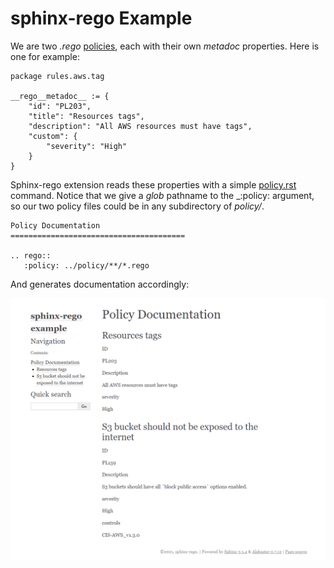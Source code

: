 sphinx-rego Example
===================

We are two _.rego_ [policies](/example/policy), each with their own _metadoc_ properties. Here is one for example:

```rego
package rules.aws.tag

__rego__metadoc__ := {
    "id": "PL203",
    "title": "Resources tags",
    "description": "All AWS resources must have tags",
    "custom": {
        "severity": "High"
    }
}
```

Sphinx-rego extension reads these properties with a simple [policy.rst](/example/docs/policy.rst) command.
Notice that we give a _glob_ pathname to the _:policy: argument, so our two policy files could be in any subdirectory of _policy/_.

```
Policy Documentation
=======================================

.. rego::
   :policy: ../policy/**/*.rego
```

And generates documentation accordingly:

![Sphinx Docs](/example/assets/policy.html.png)
